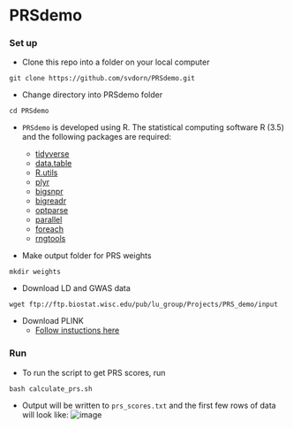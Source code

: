 # PRSdemo

### Set up
* Clone this repo into a folder on your local computer
```
git clone https://github.com/svdorn/PRSdemo.git
```
* Change directory into PRSdemo folder
```
cd PRSdemo
```

* `PRSdemo` is developed using R. The statistical computing software R (3.5) and the following packages are required:
  * [tidyverse](https://cran.r-project.org/web/packages/tidyverse/index.html)
  * [data.table](https://cran.r-project.org/web/packages/data.table/index.html)
  * [R.utils](https://cran.r-project.org/web/packages/R.utils/index.html)
  * [plyr](https://cran.r-project.org/web/packages/plyr/index.html)
  * [bigsnpr](https://cran.r-project.org/web/packages/bigsnpr/index.html)
  * [bigreadr](https://cran.r-project.org/web/packages/bigreadr/index.html)
  * [optparse](https://cran.r-project.org/web/packages/optparse/index.html)
  * [parallel](https://www.rdocumentation.org/packages/parallel/versions/3.6.2)
  * [foreach](https://cran.r-project.org/web/packages/foreach/index.html)
  * [rngtools](https://cran.r-project.org/web/packages/rngtools/index.html)

* Make output folder for PRS weights
```
mkdir weights
```

* Download LD and GWAS data
```
wget ftp://ftp.biostat.wisc.edu/pub/lu_group/Projects/PRS_demo/input
```

* Download PLINK
  * [Follow instuctions here](https://www.cog-genomics.org/plink/)

### Run
* To run the script to get PRS scores, run
```
bash calculate_prs.sh
```
* Output will be written to `prs_scores.txt` and the first few rows of data will look like:
![image](https://github.com/svdorn/PRSdemo/assets/22485021/9e4f0f45-4fbd-4686-b6df-36acb157000a)

